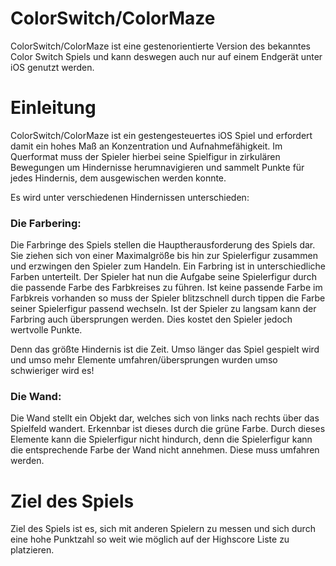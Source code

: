 # ColorSwitch/ColorMaze

ColorSwitch/ColorMaze ist eine gestenorientierte Version des bekanntes Color Switch Spiels und kann deswegen auch nur auf einem Endgerät unter iOS genutzt werden.

# Einleitung
ColorSwitch/ColorMaze ist ein gestengesteuertes iOS Spiel und erfordert damit ein hohes Maß an Konzentration und Aufnahmefähigkeit. Im Querformat muss der Spieler hierbei seine Spielfigur in zirkulären Bewegungen um Hindernisse herumnavigieren und sammelt Punkte für jedes Hindernis, dem ausgewischen werden konnte.

Es wird unter verschiedenen Hindernissen unterschieden:


### Die Farbering:

Die Farbringe des Spiels stellen die Hauptherausforderung des Spiels dar. Sie ziehen sich von einer Maximalgröße bis hin zur                  Spielerfigur zusammen und erzwingen den Spieler zum Handeln. Ein Farbring ist in unterschiedliche Farben unterteilt. Der Spieler hat nun die Aufgabe seine Spielerfigur durch die passende Farbe des Farbkreises zu führen. Ist keine passende Farbe im Farbkreis vorhanden so muss der Spieler blitzschnell durch tippen die Farbe seiner Spielerfigur passend wechseln. Ist der Spieler zu langsam kann der Farbring auch übersprungen werden. Dies kostet den Spieler jedoch wertvolle Punkte.

Denn das größte Hindernis ist die Zeit. Umso länger das Spiel gespielt wird und umso mehr Elemente umfahren/übersprungen wurden umso schwieriger wird es! 


### Die Wand:

Die Wand stellt ein Objekt dar, welches sich von links nach rechts über das Spielfeld wandert. Erkennbar ist dieses durch die grüne Farbe. Durch dieses Elemente kann die Spielerfigur nicht hindurch, denn die Spielerfigur kann die entsprechende Farbe der Wand nicht annehmen. Diese muss umfahren werden.


# Ziel des Spiels
Ziel des Spiels ist es, sich mit anderen Spielern zu messen und sich durch eine hohe Punktzahl so weit wie möglich auf der Highscore Liste zu platzieren.
